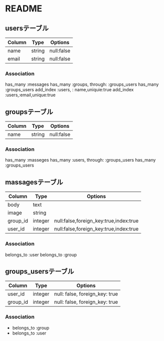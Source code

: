 # README
 
## usersテーブル
|Column|Type|Options|
|------|----|-------|
|name|string|null:false|
|email|string|null:false|

### Association
has_many :messages
has_many :groups, through: :groups_users
has_many :groups_users
add_index :users, : name,uniquie:true
add_index :users,:email,unique:true

## groupsテーブル
|Column|Type|Options|
|------|----|-------|
|name|string|null:false|

### Association
has_many :masseges
has_many :users, through: :groups_users
has_many :groups_users

## massagesテーブル
|Column|Type|Options|
|------|----|-------|
|body|text||
|image|string||
|group_id|integer|null:false,foreign_key:true,index:true|
|user_id|integer|null:false,foreign_key:true,index:true|

### Association
belongs_to :user
belongs_to :group

## groups_usersテーブル

|Column|Type|Options|
|------|----|-------|
|user_id|integer|null: false, foreign_key: true|
|group_id|integer|null: false, foreign_key: true|

### Association
- belongs_to :group
- belongs_to :user
